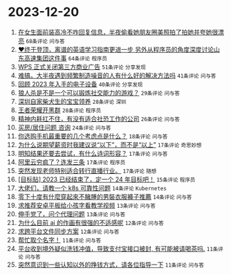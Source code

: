 # 2023-12-20

1. [在女生面前装高冷不咋回复信息，半夜偷看她朋友圈美照拍了拍她并夸她很漂亮](https://www.v2ex.com/t/1001821) `68条评论` `问与答`
1. [❤终于登顶，离谱的英语学习指南更进一步 另外从程序员的角度深度讨论山东高速集团这件事](https://www.v2ex.com/t/1001842) `64条评论` `程序员`
1. [WPS 正式关闭第三方商业广告](https://www.v2ex.com/t/1001833) `51条评论` `分享发现`
1. [难搞，大半夜遇到频繁制造噪音的人有什么好的解决方法吗](https://www.v2ex.com/t/1001838) `41条评论` `问与答`
1. [回顾 2023 年入手的电子设备](https://www.v2ex.com/t/1001834) `40条评论` `分享发现`
1. [狼人杀是不是一个可以锻炼社交能力的游戏？](https://www.v2ex.com/t/1001917) `29条评论` `问与答`
1. [深圳自家柴犬生的宝宝领养](https://www.v2ex.com/t/1001936) `28条评论` `深圳`
1. [王者荣耀开黑群](https://www.v2ex.com/t/1001826) `28条评论` `程序员`
1. [精神内耗扛不住，有没有适合社恐工作的公司](https://www.v2ex.com/t/1001894) `26条评论` `问与答`
1. [买房/居住问题 咨询](https://www.v2ex.com/t/1001848) `24条评论` `问与答`
1. [你选购手机最重要的几个考虑点是什么？](https://www.v2ex.com/t/1001895) `18条评论` `问与答`
1. [为什么说期望薪资时我建议说“以下”，而不是“以上”](https://www.v2ex.com/t/1001950) `17条评论` `奇思妙想`
1. [明知结果还要去尝试，有什么诗词形容？](https://www.v2ex.com/t/1001937) `17条评论` `问与答`
1. [阿里云穷疯了？连发三条](https://www.v2ex.com/t/1001855) `17条评论` `程序员`
1. [突然发现老师特别适合转行直播行业。](https://www.v2ex.com/t/1001835) `17条评论` `随想`
1. [[目标贴] 2023 已经结束了，定一个 24 年目标吧！](https://www.v2ex.com/t/1001902) `15条评论` `程序员`
1. [大佬们，请教一个 k8s 可靠性问题](https://www.v2ex.com/t/1001828) `14条评论` `Kubernetes`
1. [零下十度有什麼穿起來不臃腫的男裝衣服褲子推薦](https://www.v2ex.com/t/1001822) `14条评论` `问与答`
1. [求推荐安卓平板给小孩字看教学视频](https://www.v2ex.com/t/1001824) `13条评论` `问与答`
1. [伸手党了，问个代理问题](https://www.v2ex.com/t/1001818) `13条评论` `问与答`
1. [为什么目前 ai 的作画有很强的不适感呢](https://www.v2ex.com/t/1001931) `12条评论` `问与答`
1. [求跨平台文件同步方案](https://www.v2ex.com/t/1001831) `12条评论` `问与答`
1. [帮忙取个名字！](https://www.v2ex.com/t/1001957) `11条评论` `问与答`
1. [平台收到境外疑似洗钱冲值，导致支付宝接口被封, 有可能被请喝茶吗.](https://www.v2ex.com/t/1001946) `11条评论` `问与答`
1. [突然意识到一些认知以外的挣钱方式，请各位指导一下](https://www.v2ex.com/t/1001908) `11条评论` `问与答`

